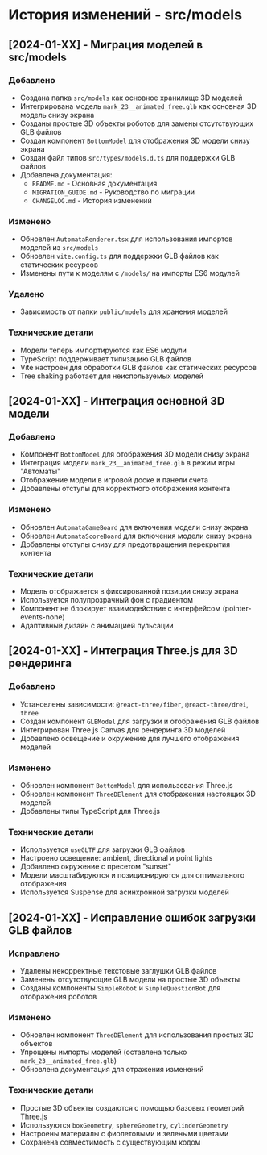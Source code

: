 # История изменений - src/models

## [2024-01-XX] - Миграция моделей в src/models

### Добавлено
- Создана папка `src/models` как основное хранилище 3D моделей
- Интегрирована модель `mark_23__animated_free.glb` как основная 3D модель снизу экрана
- Созданы простые 3D объекты роботов для замены отсутствующих GLB файлов
- Создан компонент `BottomModel` для отображения 3D модели снизу экрана
- Создан файл типов `src/types/models.d.ts` для поддержки GLB файлов
- Добавлена документация:
  - `README.md` - Основная документация
  - `MIGRATION_GUIDE.md` - Руководство по миграции
  - `CHANGELOG.md` - История изменений

### Изменено
- Обновлен `AutomataRenderer.tsx` для использования импортов моделей из `src/models`
- Обновлен `vite.config.ts` для поддержки GLB файлов как статических ресурсов
- Изменены пути к моделям с `/models/` на импорты ES6 модулей

### Удалено
- Зависимость от папки `public/models` для хранения моделей

### Технические детали
- Модели теперь импортируются как ES6 модули
- TypeScript поддерживает типизацию GLB файлов
- Vite настроен для обработки GLB файлов как статических ресурсов
- Tree shaking работает для неиспользуемых моделей

## [2024-01-XX] - Интеграция основной 3D модели

### Добавлено
- Компонент `BottomModel` для отображения 3D модели снизу экрана
- Интеграция модели `mark_23__animated_free.glb` в режим игры "Автоматы"
- Отображение модели в игровой доске и панели счета
- Добавлены отступы для корректного отображения контента

### Изменено
- Обновлен `AutomataGameBoard` для включения модели снизу экрана
- Обновлен `AutomataScoreBoard` для включения модели снизу экрана
- Добавлены отступы снизу для предотвращения перекрытия контента

### Технические детали
- Модель отображается в фиксированной позиции снизу экрана
- Используется полупрозрачный фон с градиентом
- Компонент не блокирует взаимодействие с интерфейсом (pointer-events-none)
- Адаптивный дизайн с анимацией пульсации

## [2024-01-XX] - Интеграция Three.js для 3D рендеринга

### Добавлено
- Установлены зависимости: `@react-three/fiber`, `@react-three/drei`, `three`
- Создан компонент `GLBModel` для загрузки и отображения GLB файлов
- Интегрирован Three.js Canvas для рендеринга 3D моделей
- Добавлено освещение и окружение для лучшего отображения моделей

### Изменено
- Обновлен компонент `BottomModel` для использования Three.js
- Обновлен компонент `ThreeDElement` для отображения настоящих 3D моделей
- Добавлены типы TypeScript для Three.js

### Технические детали
- Используется `useGLTF` для загрузки GLB файлов
- Настроено освещение: ambient, directional и point lights
- Добавлено окружение с пресетом "sunset"
- Модели масштабируются и позиционируются для оптимального отображения
- Используется Suspense для асинхронной загрузки моделей

## [2024-01-XX] - Исправление ошибок загрузки GLB файлов

### Исправлено
- Удалены некорректные текстовые заглушки GLB файлов
- Заменены отсутствующие GLB модели на простые 3D объекты
- Созданы компоненты `SimpleRobot` и `SimpleQuestionBot` для отображения роботов

### Изменено
- Обновлен компонент `ThreeDElement` для использования простых 3D объектов
- Упрощены импорты моделей (оставлена только `mark_23__animated_free.glb`)
- Обновлена документация для отражения изменений

### Технические детали
- Простые 3D объекты создаются с помощью базовых геометрий Three.js
- Используются `boxGeometry`, `sphereGeometry`, `cylinderGeometry`
- Настроены материалы с фиолетовыми и зелеными цветами
- Сохранена совместимость с существующим кодом 
